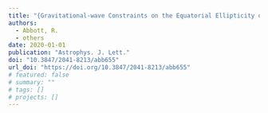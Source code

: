 ```yaml
---
title: "{Gravitational-wave Constraints on the Equatorial Ellipticity of Millisecond Pulsars}"
authors:
  - Abbott, R.
  - others
date: 2020-01-01
publication: "Astrophys. J. Lett."
doi: "10.3847/2041-8213/abb655"
url_doi: "https://doi.org/10.3847/2041-8213/abb655"
# featured: false
# summary: ""
# tags: []
# projects: []
---
```

